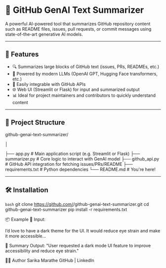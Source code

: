 # 🧠 GitHub GenAI Text Summarizer

A powerful AI-powered tool that summarizes GitHub repository content such as README files, issues, pull requests, or commit messages using state-of-the-art generative AI models.

---

## 🚀 Features

- 🔍 Summarizes large blocks of GitHub text (issues, PRs, READMEs, etc.)
- 🤖 Powered by modern LLMs (OpenAI GPT, Hugging Face transformers, etc.)
- 🧩 Easily integrable with GitHub APIs
- 🌐 Web UI (Streamlit or Flask) for input and summarized output
- 📊 Ideal for project maintainers and contributors to quickly understand content

---

## 📁 Project Structure

github-genai-text-summarizer/

│

├── app.py # Main application script (e.g. Streamlit or Flask)
├── summarizer.py # Core logic to interact with GenAI model
├── github_api.py # GitHub API integration for fetching issues/PRs/README
├── requirements.txt # Python dependencies
└── README.md # You're here!


---

## 🛠️ Installation

```bash```
git clone https://github.com/<your-username>/github-genai-text-summarizer.git
cd github-genai-text-summarizer
pip install -r requirements.txt

📦 Example
🔗 Input:

I’d love to have a dark theme for the UI. It would reduce eye strain and make it more accessible...

🧠 Summary Output:
"User requested a dark mode UI feature to improve accessibility and reduce eye strain."

🧑‍💻 Author
Sarika Marathe
GitHub | LinkedIn

